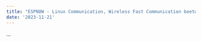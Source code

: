 ```yaml
---
title: "ESPNOW - Linux Communication, Wireless Fast Communication beetwen MCU and Linux"
date: '2023-11-21'
---
```


...
